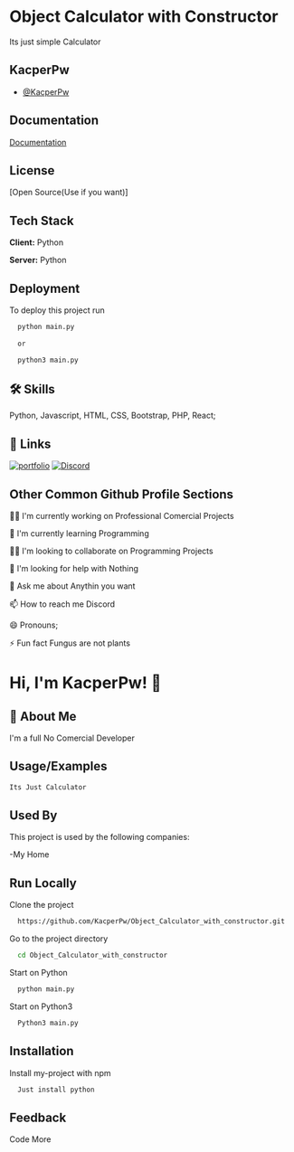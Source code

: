 
# Object Calculator with Constructor

Its just simple Calculator


## KacperPw

- [@KacperPw](https://github.com/KacperPw)


## Documentation

[Documentation](https://linktodocumentation)


## License

[Open Source(Use if you want)]


## Tech Stack

**Client:** Python

**Server:** Python


## Deployment

To deploy this project run

```bash
  python main.py
  
  or

  python3 main.py
```


## 🛠 Skills
Python, Javascript, HTML, CSS, Bootstrap, PHP, React;


## 🔗 Links
[![portfolio](https://img.shields.io/badge/my_portfolio-000?style=for-the-badge&logo=ko-fi&logoColor=white)](https://github.com/KacperPw)
[![Discord](https://img.shields.io/badge/discord-0A66C2?style=for-the-badge&logo=discord&logoColor=white)](KacperPw#3782)


## Other Common Github Profile Sections
👩‍💻 I'm currently working on Professional Comercial Projects

🧠 I'm currently learning Programming

👯‍♀️ I'm looking to collaborate on Programming Projects

🤔 I'm looking for help with Nothing

💬 Ask me about Anythin you want

📫 How to reach me Discord

😄 Pronouns;

⚡️ Fun fact Fungus are not plants


# Hi, I'm KacperPw! 👋


## 🚀 About Me
I'm a full No Comercial Developer


## Usage/Examples

```javascript
Its Just Calculator
```


## Used By

This project is used by the following companies:

-My Home

## Run Locally

Clone the project

```bash
  https://github.com/KacperPw/Object_Calculator_with_constructor.git
```

Go to the project directory

```bash
  cd Object_Calculator_with_constructor
```

Start on Python

```bash
  python main.py
```

Start on Python3

```bash
  Python3 main.py
```


## Installation

Install my-project with npm

```bash
  Just install python
```
    
## Feedback

Code More

